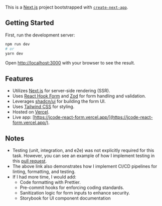 This is a [Next.js](https://nextjs.org) project bootstrapped with [`create-next-app`](https://nextjs.org/docs/app/api-reference/cli/create-next-app).

## Getting Started

First, run the development server:

```bash
npm run dev
# or
yarn dev
```

Open [http://localhost:3000](http://localhost:3000) with your browser to see the result.

## Features

- Utilizes [Next.js](https://nextjs.org/) for server-side rendering (SSR).
- Uses [React Hook Form](https://react-hook-form.com/) and [Zod](https://zod.dev/) for form handling and validation.
- Leverages [shadcn/ui](https://ui.shadcn.dev/) for building the form UI.
- Uses [Tailwind CSS](https://tailwindcss.com/) for styling.
- Hosted on [Vercel](https://vercel.com/).
- Live app: [https://jcode-react-form.vercel.app/](https://jcode-react-form.vercel.app/).

## Notes

- Testing (unit, integration, and e2e) was not explicitly required for this task. However, you can see an example of how I implement testing in this [pull request](https://github.com/mainstar123/advocate-finder/pull/1).
- The above link also demonstrates how I implement CI/CD pipelines for linting, formatting, and testing.
- If I had more time, I would add:
  - Code formatting with Prettier.
  - Pre-commit hooks for enforcing coding standards.
  - Sanitization logic for form inputs to enhance security.
  - Storybook for UI component documentation
